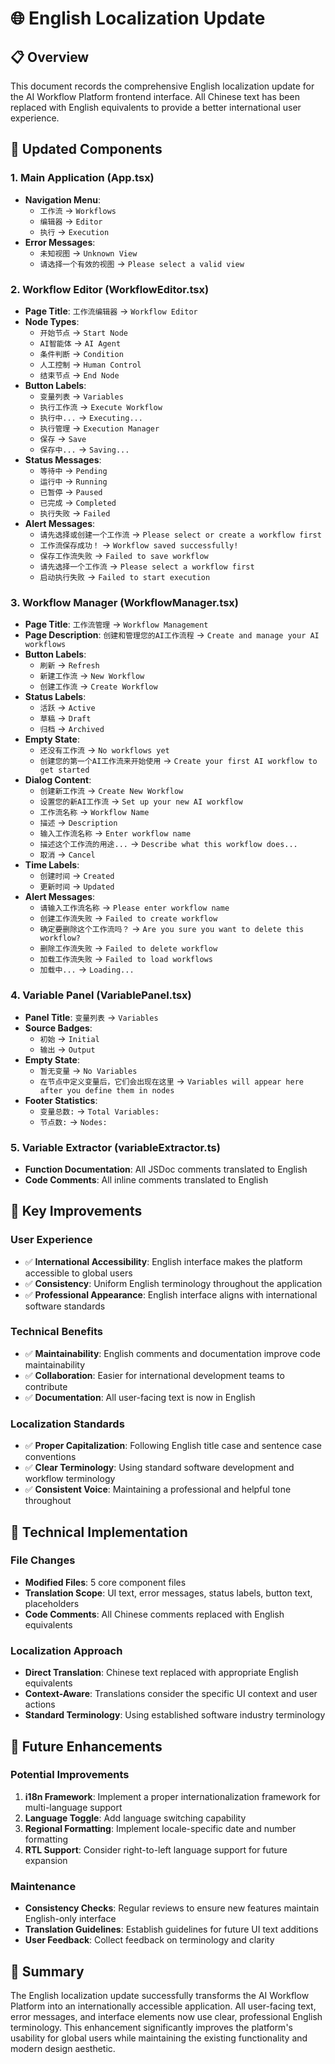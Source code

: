 # 🌐 English Localization Update

## 📋 Overview

This document records the comprehensive English localization update for the AI Workflow Platform frontend interface. All Chinese text has been replaced with English equivalents to provide a better international user experience.

## 🔄 Updated Components

### 1. Main Application (App.tsx)
- **Navigation Menu**: 
  - `工作流` → `Workflows`
  - `编辑器` → `Editor`
  - `执行` → `Execution`
- **Error Messages**: 
  - `未知视图` → `Unknown View`
  - `请选择一个有效的视图` → `Please select a valid view`

### 2. Workflow Editor (WorkflowEditor.tsx)
- **Page Title**: `工作流编辑器` → `Workflow Editor`
- **Node Types**:
  - `开始节点` → `Start Node`
  - `AI智能体` → `AI Agent`
  - `条件判断` → `Condition`
  - `人工控制` → `Human Control`
  - `结束节点` → `End Node`
- **Button Labels**:
  - `变量列表` → `Variables`
  - `执行工作流` → `Execute Workflow`
  - `执行中...` → `Executing...`
  - `执行管理` → `Execution Manager`
  - `保存` → `Save`
  - `保存中...` → `Saving...`
- **Status Messages**:
  - `等待中` → `Pending`
  - `运行中` → `Running`
  - `已暂停` → `Paused`
  - `已完成` → `Completed`
  - `执行失败` → `Failed`
- **Alert Messages**:
  - `请先选择或创建一个工作流` → `Please select or create a workflow first`
  - `工作流保存成功！` → `Workflow saved successfully!`
  - `保存工作流失败` → `Failed to save workflow`
  - `请先选择一个工作流` → `Please select a workflow first`
  - `启动执行失败` → `Failed to start execution`

### 3. Workflow Manager (WorkflowManager.tsx)
- **Page Title**: `工作流管理` → `Workflow Management`
- **Page Description**: `创建和管理您的AI工作流程` → `Create and manage your AI workflows`
- **Button Labels**:
  - `刷新` → `Refresh`
  - `新建工作流` → `New Workflow`
  - `创建工作流` → `Create Workflow`
- **Status Labels**:
  - `活跃` → `Active`
  - `草稿` → `Draft`
  - `归档` → `Archived`
- **Empty State**:
  - `还没有工作流` → `No workflows yet`
  - `创建您的第一个AI工作流来开始使用` → `Create your first AI workflow to get started`
- **Dialog Content**:
  - `创建新工作流` → `Create New Workflow`
  - `设置您的新AI工作流` → `Set up your new AI workflow`
  - `工作流名称` → `Workflow Name`
  - `描述` → `Description`
  - `输入工作流名称` → `Enter workflow name`
  - `描述这个工作流的用途...` → `Describe what this workflow does...`
  - `取消` → `Cancel`
- **Time Labels**:
  - `创建时间` → `Created`
  - `更新时间` → `Updated`
- **Alert Messages**:
  - `请输入工作流名称` → `Please enter workflow name`
  - `创建工作流失败` → `Failed to create workflow`
  - `确定要删除这个工作流吗？` → `Are you sure you want to delete this workflow?`
  - `删除工作流失败` → `Failed to delete workflow`
  - `加载工作流失败` → `Failed to load workflows`
  - `加载中...` → `Loading...`

### 4. Variable Panel (VariablePanel.tsx)
- **Panel Title**: `变量列表` → `Variables`
- **Source Badges**:
  - `初始` → `Initial`
  - `输出` → `Output`
- **Empty State**:
  - `暂无变量` → `No Variables`
  - `在节点中定义变量后，它们会出现在这里` → `Variables will appear here after you define them in nodes`
- **Footer Statistics**:
  - `变量总数:` → `Total Variables:`
  - `节点数:` → `Nodes:`

### 5. Variable Extractor (variableExtractor.ts)
- **Function Documentation**: All JSDoc comments translated to English
- **Code Comments**: All inline comments translated to English

## 🎯 Key Improvements

### User Experience
- ✅ **International Accessibility**: English interface makes the platform accessible to global users
- ✅ **Consistency**: Uniform English terminology throughout the application
- ✅ **Professional Appearance**: English interface aligns with international software standards

### Technical Benefits
- ✅ **Maintainability**: English comments and documentation improve code maintainability
- ✅ **Collaboration**: Easier for international development teams to contribute
- ✅ **Documentation**: All user-facing text is now in English

### Localization Standards
- ✅ **Proper Capitalization**: Following English title case and sentence case conventions
- ✅ **Clear Terminology**: Using standard software development and workflow terminology
- ✅ **Consistent Voice**: Maintaining a professional and helpful tone throughout

## 🔧 Technical Implementation

### File Changes
- **Modified Files**: 5 core component files
- **Translation Scope**: UI text, error messages, status labels, button text, placeholders
- **Code Comments**: All Chinese comments replaced with English equivalents

### Localization Approach
- **Direct Translation**: Chinese text replaced with appropriate English equivalents
- **Context-Aware**: Translations consider the specific UI context and user actions
- **Standard Terminology**: Using established software industry terminology

## 🚀 Future Enhancements

### Potential Improvements
1. **i18n Framework**: Implement a proper internationalization framework for multi-language support
2. **Language Toggle**: Add language switching capability
3. **Regional Formatting**: Implement locale-specific date and number formatting
4. **RTL Support**: Consider right-to-left language support for future expansion

### Maintenance
- **Consistency Checks**: Regular reviews to ensure new features maintain English-only interface
- **Translation Guidelines**: Establish guidelines for future UI text additions
- **User Feedback**: Collect feedback on terminology and clarity

## 📝 Summary

The English localization update successfully transforms the AI Workflow Platform into an internationally accessible application. All user-facing text, error messages, and interface elements now use clear, professional English terminology. This enhancement significantly improves the platform's usability for global users while maintaining the existing functionality and modern design aesthetic. 
